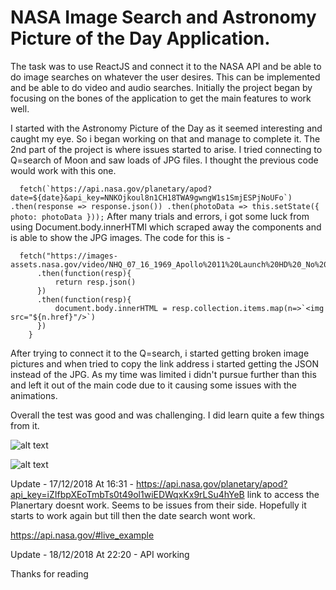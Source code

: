 
# NASA Image Search and Astronomy Picture of the Day Application.

The task was to use ReactJS and connect it to the NASA API and be able to do image searches on whatever the user desires. This can be implemented and be able to do video and audio searches. Initially the project began by focusing on the bones of the application to get the main features to work well. 

I started with the Astronomy Picture of the Day as it seemed interesting and caught my eye. So i began working on that and manage to complete it. The 2nd part of the project is where issues started to arise. I tried connecting to Q=search of Moon and saw loads of JPG files. I thought the previous code would work with this one.

```  fetch(`https://api.nasa.gov/planetary/apod?date=${date}&api_key=NNKOjkoul8n1CH18TWA9gwngW1s1SmjESPjNoUFo`)
        .then(response => response.json())
        .then(photoData => this.setState({ photo: photoData }));```
After many trials and errors, i got some luck from using Document.body.innerHTMl which scraped away the components and is able to show the JPG images. The code for this is - 

```componentDidMount(){
  fetch("https://images-assets.nasa.gov/video/NHQ_07_16_1969_Apollo%2011%20Launch%20HD%20_No%20Audio%20/collection.json")
      .then(function(resp){
          return resp.json()
      })
      .then(function(resp){
          document.body.innerHTML = resp.collection.items.map(n=>`<img src="${n.href}"/>`)
      })
    }
```
After trying to connect it to the Q=search, i started getting broken image pictures and when tried to copy the link address i started getting the JSON instead of the JPG. As my time was limited i didn't pursue further than this and left it out of the main code due to it causing some issues with the animations. 

Overall the test was good and was challenging. I did learn quite a few things from it. 

![alt text](https://i.imgur.com/f7ZetLO.png)

![alt text](https://i.imgur.com/hiPedeF.png)

Update - 17/12/2018 At 16:31 - https://api.nasa.gov/planetary/apod?api_key=iZIfbpXEoTmbTs0t49ol1wiEDWqxKx9rLSu4hYeB link to access the Planertary doesnt work. Seems to be issues from their side. Hopefully it starts to work again but till then the date search wont work.

https://api.nasa.gov/#live_example

Update - 18/12/2018 At 22:20  - API working

Thanks for reading  
